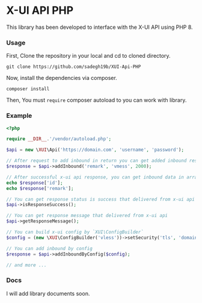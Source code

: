 # X-UI API PHP

This library has been developed to interface with the X-UI API using PHP 8.

### Usage

First, Clone the repository in your local and cd to cloned directory.

```shell
git clone https://github.com/sadegh19b/XUI-Api-PHP
```

Now, install the dependencies via composer.

```shell
composer install
```

Then, You must `require` composer autoload to you can work with library.

### Example

```php
<?php

require __DIR__.'/vendor/autoload.php';

$api = new \XUI\Api('https://domain.com', 'username', 'password');

// After request to add inbound in return you can get added inbound response that delivered from x-ui api
$response = $api->addInbound('remark', 'vmess', 2000);

// After successful x-ui api response, you can get inbound data in array
echo $response['id'];
echo $response['remark'];

// You can get response status is success that delivered from x-ui api
$api->isResponseSuccess();

// You can get response message that delivered from x-ui api
$api->getResponseMessage();

// You can build x-ui config by `XUI\ConfigBuilder`
$config = (new \XUI\ConfigBuilder('vless'))->setSecurity('tls', 'domain.com');

// You can add inbound by config
$response = $api->addInboundByConfig($config);

// and more ...
```

### Docs

I will add library documents soon.